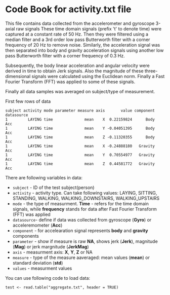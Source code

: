 # Code Book for activity.txt file

This file contains data collected from the accelerometer and gyroscope 3-axial raw signals These time domain signals (prefix 't' to denote time) were captured at a constant rate of 50 Hz. Then they were filtered using a median filter and a 3rd order low pass Butterworth filter with a corner frequency of 20 Hz to remove noise. Similarly, the acceleration signal was then separated into body and gravity acceleration signals using another low pass Butterworth filter with a corner frequency of 0.3 Hz.

Subsequently, the body linear acceleration and angular velocity were derived in time to obtain Jerk signals. Also the magnitude of these three-dimensional signals were calculated using the Euclidean norm. Finally a Fast Fourier Transform (FFT) was applied to some of these signals.

Finally all data samples was averaged on subject/type of measurement.

First few rows of data
```
subject activity mode parameter measure axis       value component datasource
1         LAYING time              mean    X  0.22159824      Body        Acc
1         LAYING time              mean    Y -0.04051395      Body        Acc
1         LAYING time              mean    Z -0.11320355      Body        Acc
1         LAYING time              mean    X -0.24888180   Gravity        Acc
1         LAYING time              mean    Y  0.70554977   Gravity        Acc
1         LAYING time              mean    Z  0.44581772   Gravity        Acc
```

There are following variables in data:

- `subject` - ID of the test subject(person)
- `activity` - activity type. Can take following values: 
    LAYING, SITTING, STANDING, WALKING, WALKING_DOWNSTAIRS, WALKING_UPSTAIRS
- `mode` - the type of measurment. **Time** - refers for the time domain signals, while 
**frequency** stands for data after Fast Fourier Transform (FFT) was applied
- `datasource`- define if data was collected from gyroscope (**Gyro**) or acceleremometer (**Acc**)
- `component` - for accelearation signal represents **body** and **gravity** components
- `parameter` - show if measure is raw **NA**, shows jerk (**Jerk**), magnitude (**Mag**) or jerk margnitude (**JerkMag**)
- `axis` - measurment axis: **X**, **Y**, **Z** or NA 
- `measure` - type of the measure aaveraged: mean values (**mean**) or standard deviation (**std**)
- `values` - measurment values

You can use following code to load data:
```
test <- read.table("aggregate.txt", header = TRUE)
```

